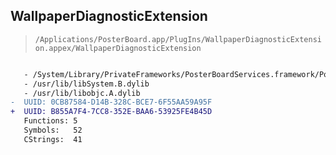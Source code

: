 ## WallpaperDiagnosticExtension

> `/Applications/PosterBoard.app/PlugIns/WallpaperDiagnosticExtension.appex/WallpaperDiagnosticExtension`

```diff

   - /System/Library/PrivateFrameworks/PosterBoardServices.framework/PosterBoardServices
   - /usr/lib/libSystem.B.dylib
   - /usr/lib/libobjc.A.dylib
-  UUID: 0CB87584-D14B-328C-BCE7-6F55AA59A95F
+  UUID: B855A7F4-7CC8-352E-BAA6-53925FE4B45D
   Functions: 5
   Symbols:   52
   CStrings:  41

```
